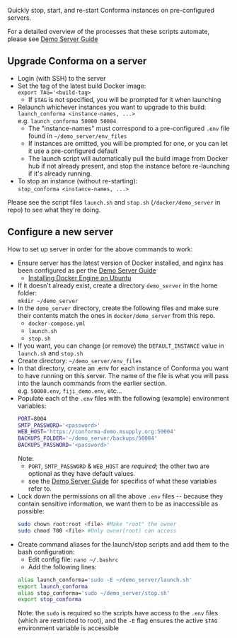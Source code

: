 Quickly stop, start, and re-start Conforma instances on pre-configured servers.

For a detailed overview of the processes that these scripts automate, please see [Demo Server Guide](Demo-Server-Guide.md)

## Upgrade Conforma on a server

- Login (with SSH) to the server
- Set the tag of the latest build Docker image:  
  `export TAG='<build-tag>`
  - If `$TAG` is not specified, you will be prompted for it when launching
- Relaunch whichever instances you want to upgrade to this build:  
  `launch_conforma <instance-names, ...>`  
  e.g. `launch_conforma 50000 50004`  
  - The "instance-names" must correspond to a pre-configured `.env` file found in `~/demo_server/env_files`
  - If instances are omitted, you will be prompted for one, or you can let it use a pre-configured default
  - The launch script will automatically pull the build image from Docker hub if not already present, and stop the instance before re-launching if it's already running.
- To stop an instance (without re-starting):  
  `stop_conforma <instance-names, ...>`

Please see the script files `launch.sh` and `stop.sh` (`/docker/demo_server` in repo) to see what they're doing.

## Configure a new server

How to set up server in order for the above commands to work:

- Ensure server has the latest version of Docker installed, and nginx has been configured as per the [Demo Server Guide](Demo-Server-Guide.md)
  - [Installing Docker Engine on Ubuntu](https://docs.docker.com/engine/install/ubuntu/)
- If it doesn't already exist, create a directory `demo_server` in the home folder:  
  `mkdir ~/demo_server`
- In the `demo_server` directory, create the following files and make sure their contents match the ones in `docker/demo_server` from this repo.
  - `docker-compose.yml`
  - `launch.sh`
  - `stop.sh`
- If you want, you can change (or remove) the `DEFAULT_INSTANCE` value in `launch.sh` and `stop.sh`
- Create directory: `~/demo_server/env_files`
- In that directory, create an .env for each instance of Conforma you want to have running on this server. The name of the file is what you will pass into the launch commands from the earlier section.  
  e.g. `50000.env`, `fiji_demo.env`, etc...
- Populate each of the `.env` files with the following (example) environment variables:  
    ```sh
    PORT=8004
    SMTP_PASSWORD='<password>'
    WEB_HOST='https://conforma-demo.msupply.org:50004'
    BACKUPS_FOLDER='~/demo_server/backups/50004'
    BACKUPS_PASSWORD='<password>'
    ```  
    Note:
    - `PORT`, `SMTP_PASSWORD` & `WEB_HOST` are *required*; the other two are optional as they have default values.
    - see the [Demo Server Guide](Demo-Server-Guide.md) for specifics of what these variables refer to.
- Lock down the permissions on all the above `.env` files -- because they contain sensitive information, we want them to be as inaccessible as possible:
    ```sh
    sudo chown root:root <file> #Make "root" the owner
    sudo chmod 700 <file> #Only owner(root) can access
    ```
- Create command aliases for the launch/stop scripts and add them to the bash configuration:
  - Edit config file: `nano ~/.bashrc`
  - Add the following lines:
  ```bash
  alias launch_conforma='sudo -E ~/demo_server/launch.sh'
  export launch_conforma
  alias stop_conforma='sudo ~/demo_server/stop.sh'
  export stop_conforma
  ```
  Note: the `sudo` is required so the scripts have access to the `.env` files (which are restricted to root), and the `-E` flag ensures the active `$TAG` environment variable is accessible